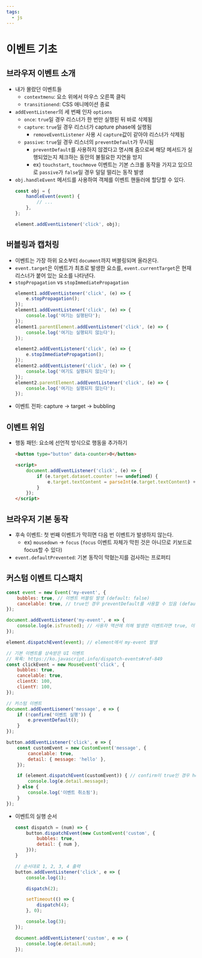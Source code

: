 ```yaml
---
tags:
  - js
---
```


# 이벤트 기초

## 브라우저 이벤트 소개

- 내가 몰랐던 이벤트들
	- `contextmenu`: 요소 위에서 마우스 오른쪽 클릭
	- `transitionend`: CSS 애니메이션 종료
- `addEventListener`의 세 번째 인자 `options`
	- `once`: `true`일 경우 리스너가 한 번만 실행된 뒤 바로 삭제됨
	- `capture`: `true`일 경우 리스너가 capture phase에 실행됨
		- `removeEventListener` 사용 시 `capture`값이 같아야 리스너가 삭제됨
	- `passive`: `true`일 경우 리스너의 `preventDefault`가 무시됨
		- `preventDefault`를 사용하지 않겠다고 명시해 줌으로써 해당 메서드가 실행되었는지 체크하는 동안의 불필요한 지연을 방지
		- ex) `touchstart`, `touchmove` 이벤트는 기본 스크롤 동작을 가지고 있으므로 `passive`가 `false`일 경우 덜덜 떨리는 동작 발생
- `obj.handleEvent` 메서드를 사용하여 객체를 이벤트 핸들러에 할당할 수 있다.
	```js
	const obj = {
		handleEvent(event) {
			// ...
		},
	};

	element.addEventListener('click', obj);
	```

## 버블링과 캡처링

- 이벤트는 가장 하위 요소부터 `document`까지 버블링되며 올라온다.
- `event.target`은 이벤트가 최초로 발생한 요소를, `event.currentTarget`은 현재 리스너가 붙어 있는 요소를 나타낸다.
- `stopPropagation` vs `stopImmediatePropagation`
	```js
	element1.addEventListener('click', (e) => {
		e.stopPropagation();
	});
	element1.addEventListener('click', (e) => {
		console.log('여기는 실행된다');
	});
	element1.parentElement.addEventListener('click', (e) => {
		console.log('여기는 실행되지 않는다');
	});

	element2.addEventListener('click', (e) => {
		e.stopImmediatePropagation();
	});
	element2.addEventListener('click', (e) => {
		console.log('여기도 실행되지 않는다');
	});
	element2.parentElement.addEventListener('click', (e) => {
		console.log('여기는 실행되지 않는다');
	});
	```
- 이벤트 전파: capture -> target -> bubbling

## 이벤트 위임

- 행동 패턴: 요소에 선언적 방식으로 행동을 추가하기
	```html
	<button type="button" data-counter>0</button>

	<script>
		document.addEventListener('click', (e) => {
			if (e.target.dataset.counter !== undefined) {
				e.target.textContent = parseInt(e.target.textContent) + 1;
			}
		});
	</script>
	```

## 브라우저 기본 동작

- 후속 이벤트: 첫 번째 이벤트가 막히면 다음 번 이벤트가 발생하지 않는다.
	- ex) `mousedown` -> `focus` (`focus` 이벤트 자체가 막힌 것은 아니므로 키보드로 focus할 수 있다)
- `event.defaultPrevented`: 기본 동작이 막혔는지를 검사하는 프로퍼티

## 커스텀 이벤트 디스패치

```js
const event = new Event('my-event', {
	bubbles: true, // 이벤트 버블링 발생 (default: false)
	cancelable: true, // true인 경우 preventDefault를 사용할 수 있음 (default: false)
});

document.addEventListener('my-event', e => {
	console.log(e.isTrusted); // 사용자 액션에 의해 발생한 이벤트라면 true, 이 경우에는 false
});

element.dispatchEvent(event); // element에서 my-event 발생

// 기본 이벤트를 상속받은 UI 이벤트
// 목록: https://ko.javascript.info/dispatch-events#ref-849
const clickEvent = new MouseEvent('click', {
	bubbles: true,
	cancelable: true,
	clientX: 100,
	clientY: 100,
});

// 커스텀 이벤트
document.addEventLisener('message', e => {
	if (!confirm('이벤트 실행')) {
		e.preventDefault();
	}
});

button.addEventListener('click', e => {
	const customEvent = new CustomEvent('message', {
		cancelable: true,
		detail: { message: 'hello' },
	});

	if (element.dispatchEvent(customEvent)) { // confirm이 true인 경우 hello 출력
		console.log(e.detail.message);
	} else {
		console.log('이벤트 취소됨');
	}
});
```

- 이벤트의 실행 순서
	```js
	const dispatch = (num) => {
		button.dispatchEvent(new CustomEvent('custom', {
			bubbles: true,
			detail: { num },
		}));
	}

	// 순서대로 1, 2, 3, 4 출력
	button.addEventListener('click', e => {
		console.log(1);

		dispatch(2);

		setTimeout(() => {
			dispatch(4);
		}, 0);

		console.log(3);
	});

	document.addEventListener('custom', e => {
		console.log(e.detail.num);
	});
	```

<PageTags />
